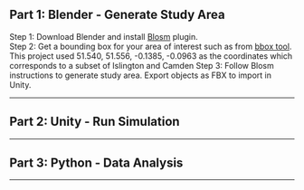 **Part 1: Blender - Generate Study Area**
---
Step 1: Download Blender and install [Blosm](https://prochitecture.gumroad.com/l/blender-osm) plugin.<br/>
Step 2: Get a bounding box for your area of interest such as from [bbox tool](https://norbertrenner.de/osm/bbox.html). This project used 51.540, 51.556, -0.1385, -0.0963 as the coordinates which corresponds to a subset of Islington and Camden
Step 3: Follow Blosm instructions to generate study area. Export objects as FBX to import in Unity.


---
**Part 2: Unity - Run Simulation**
---

---

**Part 3: Python - Data Analysis**
---


---
